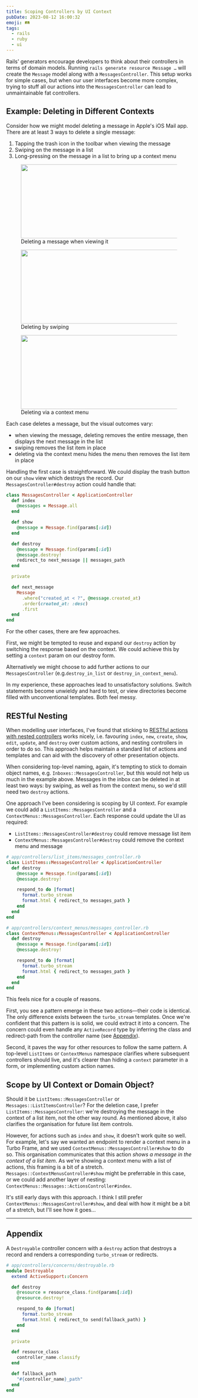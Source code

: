 ```yaml
---
title: Scoping Controllers by UI Context
pubDate: 2023-08-12 16:00:32
emoji: 🛤️
tags:
  - rails
  - ruby
  - ui
---
```


Rails' generators encourage developers to think about their controllers in terms of domain models. Running `rails generate resource Message …` will create the `Message` model along with a `MessagesController`. This setup works for simple cases, but when our user interfaces become more complex, trying to stuff all our actions into the `MessagesController` can lead to unmaintainable fat controllers.

## Example: Deleting in Different Contexts

Consider how we might model deleting a message in Apple's iOS Mail app. There are at least 3 ways to delete a single message:

1. Tapping the trash icon in the toolbar when viewing the message
2. Swiping on the message in a list
3. Long-pressing on the message in a list to bring up a context menu

<div class="grid gap-fl-xs grid-cols-[repeat(auto-fit,minmax(16rem,1fr))]">
  <figure class="!m-0">
    <img src="/message-delete-show.PNG" width="563" height="200">
    <figcaption>
      Deleting a message when viewing it
    </figacaption>
  </figure>
  <figure class="!m-0">
    <img src="/message-delete-list-item.PNG" width="563" height="200">
    <figcaption>
      Deleting by swiping
    </figacaption>
  </figure>
  <figure class="!m-0">
    <img src="/message-delete-context-menu.PNG" width="563" height="200">
    <figcaption>
      Deleting via a context menu
    </figacaption>
  </figure>
</div>

Each case deletes a message, but the visual outcomes vary:
- when viewing the message, deleting removes the entire message, then displays the next message in the list
- swiping removes the list item in place
- deleting via the context menu hides the menu then removes the list item in place

Handling the first case is straightforward. We could display the trash button on our `show` view which destroys the record. Our `MessagesController#destroy` action could handle that:

```rb
class MessagesController < ApplicationController
  def index
    @messages = Message.all
  end

  def show
    @message = Message.find(params[:id])
  end

  def destroy
    @message = Message.find(params[:id])
    @message.destroy!
    redirect_to next_message || messages_path
  end

  private

  def next_message
    Message
      .where("created_at < ?", @message.created_at)
      .order(created_at: :desc)
      .first
  end
end
```

For the other cases, there are few approaches.

First, we might be tempted to reuse and expand our `destroy` action by switching the response based on the context. We could achieve this by setting a `context` param on our destroy form.

Alternatively we might choose to add further actions to our `MessagesController` (e.g.`destroy_in_list` or `destroy_in_context_menu`).

In my experience, these approaches lead to unsatisfactory solutions. Switch statements become unwieldy and hard to test, or view directories become filled with unconventional templates. Both feel messy.

## RESTful Nesting

When modelling user interfaces, I've found that sticking to [RESTful actions with nested controllers](http://jeromedalbert.com/how-dhh-organizes-his-rails-controllers/) works nicely, i.e. favouring `index`, `new`, `create`, `show`, `edit`, `update`, and `destroy` over custom actions, and nesting controllers in order to do so. This approach helps maintain a standard list of actions and templates and can aid with the discovery of other presentation objects.

When considering top-level naming, again, it's tempting to stick to domain object names, e.g. `Inboxes::MessagesController`, but this would not help us much in the example above. Messages in the inbox can be deleted in at least two ways: by swiping, as well as from the context menu, so we'd still need two `destroy` actions.

One approach I've been considering is scoping by UI context. For example we could add a `ListItems::MessagesController` and a `ContextMenus::MessagesController`. Each response could update the UI as required:

- `ListItems::MessagesController#destroy` could remove message list item
- `ContextMenus::MessagesController#destroy` could remove the context menu and message

```rb
# app/controllers/list_items/messages_controller.rb
class ListItems::MessagesController < ApplicationController
  def destroy
    @message = Message.find(params[:id])
    @message.destroy!

    respond_to do |format|
      format.turbo_stream
      format.html { redirect_to messages_path }
    end
  end
end
```

```rb
# app/controllers/context_menus/messages_controller.rb
class ContextMenus::MessagesController < ApplicationController
  def destroy
    @message = Message.find(params[:id])
    @message.destroy!

    respond_to do |format|
      format.turbo_stream
      format.html { redirect_to messages_path }
    end
  end
end
```

This feels nice for a couple of reasons.

First, you see a pattern emerge in these two actions—their code is identical. The only difference exists between the `turbo_stream` templates. Once we're confident that this pattern is is solid, we could extract it into a concern. The concern could even handle any `ActiveRecord` type by inferring the class and redirect-path from the controller name (see [Appendix](#appendix)).

Second, it paves the way for other resources to follow the same pattern. A top-level `ListItems` or `ContextMenus` namespace clarifies where subsequent controllers should live, and it's clearer than hiding a `context` parameter in a form, or implementing custom action names.

## Scope by UI Context or Domain Object?

Should it be `ListItems::MessagesController` or `Messages::ListItemsController`? For the deletion case, I prefer `ListItems::MessagesController`: we're destroying the message in the context of a list item, not the other way round. As mentioned above, it also clarifies the organisation for future list item controls.

However, for actions such as `index` and `show`, it doesn't work quite so well. For example, let's say we wanted an endpoint to render a context menu in a Turbo Frame, and we used `ContextMenus::MessagesController#show` to do so. This organisation communicates that this action _shows a message in the context of a list item_. As we're showing a context menu with a list of actions, this framing is a bit of a stretch. `Messages::ContextMenusController#show` might be preferrable in this case, or we could add another layer of nesting: `ContextMenus::Messages::ActionsController#index`.

It's still early days with this approach. I think I still prefer `ContextMenus::MessagesController#show`, and deal with how it might be a bit of a stretch, but I'll see how it goes…

---

## Appendix

A `Destroyable` controller concern with a `destroy` action that destroys a record and renders a corresponding `turbo_stream` or redirects.

```rb
# app/controllers/concerns/destroyable.rb
module Destroyable
  extend ActiveSupport::Concern

  def destroy
    @resource = resource_class.find(params[:id])
    @resource.destroy!

    respond_to do |format|
      format.turbo_stream
      format.html { redirect_to send(fallback_path) }
    end
  end

  private

  def resource_class
    controller_name.classify
  end

  def fallback_path
    "#{controller_name}_path"
  end
end
```
